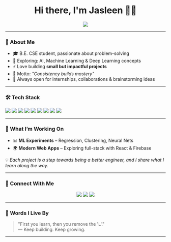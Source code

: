 <h1 align="center">Hi there, I'm Jasleen 👨‍💻</h1>

<p align="center">
  <img src="https://readme-typing-svg.herokuapp.com?font=Fira+Code&pause=1200&color=00F5A0&center=true&width=1000&lines=I+turn+ideas+into+code.;Curiosity+drives+me.;Breaking+problems+down+is+my+superpower.;Learning+every+day%2C+building+every+night."/>
</p>

---

### 🌟 About Me

- 🎓 B.E. CSE student, passionate about problem-solving  
- 🌱 Exploring: AI, Machine Learning & Deep Learning concepts  
- ⚡ Love building **small but impactful projects**  
- 📌 Motto: *"Consistency builds mastery"*  
- 🤝 Always open for internships, collaborations & brainstorming ideas  

---

### 🛠️ Tech Stack

<p>
  <img src="https://img.shields.io/badge/C-00599C?style=for-the-badge&logo=c&logoColor=white"/>
  <img src="https://img.shields.io/badge/C++-004482?style=for-the-badge&logo=c%2B%2B&logoColor=white"/>
  <img src="https://img.shields.io/badge/Python-306998?style=for-the-badge&logo=python&logoColor=FFD43B"/>
  <img src="https://img.shields.io/badge/HTML5-E96228?style=for-the-badge&logo=html5&logoColor=white"/>
  <img src="https://img.shields.io/badge/CSS3-1572B6?style=for-the-badge&logo=css3&logoColor=white"/>
  <img src="https://img.shields.io/badge/JavaScript-F7DF1E?style=for-the-badge&logo=javascript&logoColor=000"/>
  <img src="https://img.shields.io/badge/TypeScript-007ACC?style=for-the-badge&logo=typescript&logoColor=white"/>
  <img src="https://img.shields.io/badge/React-20232A?style=for-the-badge&logo=react&logoColor=61DAFB"/>
  <img src="https://img.shields.io/badge/Git-E44C30?style=for-the-badge&logo=git&logoColor=white"/>
</p>

---

### 🚀 What I’m Working On

- 📊 **ML Experiments** – Regression, Clustering, Neural Nets  
- 🌍 **Modern Web Apps** – Exploring full-stack with React & Firebase  

💡 *Each project is a step towards being a better engineer, and I share what I learn along the way.*

---

### 🤝 Connect With Me

<p align="center">
  <a href="mailto:hiyajasleen@gmail.com"><img src="https://img.shields.io/badge/Gmail-D14836?style=for-the-badge&logo=gmail&logoColor=white"/></a>
  <a href="https://www.linkedin.com/in/jasleen-kaur-9342b5358/"><img src="https://img.shields.io/badge/LinkedIn-0077b5?style=for-the-badge&logo=linkedin&logoColor=white"/></a>
  <a href="https://github.com/JasleenKaur2508"><img src="https://img.shields.io/badge/GitHub-000?style=for-the-badge&logo=github&logoColor=white"/></a>
</p>

---

### 💭 Words I Live By  

> "First you learn, then you remove the 'L'."  
> — Keep building. Keep growing.  

---

